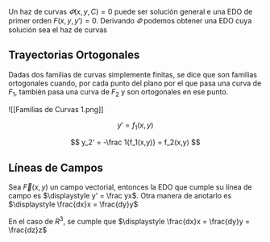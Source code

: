 Un haz de curvas $\varPhi(x,y,C) = 0$ puede ser solución general e una EDO de primer orden $F(x,y,y') = 0$. Derivando $\varPhi$ podemos obtener una EDO cuya solución sea el haz de curvas

## Trayectorias Ortogonales

Dadas dos familias de curvas simplemente finitas, se dice que son familias ortogonales cuando, por cada punto del plano por el que pasa una curva de $F_1$, también pasa una curva de $F_2$ y son ortogonales en ese punto.

![[Familias de Curvas 1.png]]

$$
y' = f_1(x,y)
$$

$$
y_2' = -\frac 1{f_1(x,y)} = f_2(x,y)
$$

## Líneas de Campos

Sea $\vec F(x,y)$ un campo vectorial, entonces la EDO que cumple su línea de campo es $\displaystyle y' = \frac yx$. Otra manera de anotarlo es $\displaystyle \frac{dx}x = \frac{dy}y$

En el caso de $R^3$, se cumple que $\displaystyle \frac{dx}x = \frac{dy}y = \frac{dz}z$

